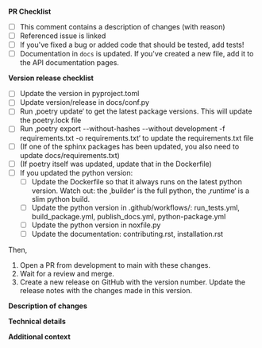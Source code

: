 <!-- Many thanks for contributing to this project! -->

**PR Checklist**

<!-- Please fill in the appropriate checklist below (delete whatever is not relevant). These are the most common things requested on pull requests (PRs). -->

- [ ] This comment contains a description of changes (with reason)
- [ ] Referenced issue is linked
- [ ] If you've fixed a bug or added code that should be tested, add tests!
- [ ] Documentation in `docs` is updated. If you've created a new file, add it to the API documentation pages.

<!-- Only applies to PRs for a new version release, delete the lines that don't apply -->

**Version release checklist**

- [ ] Update the version in pyproject.toml
- [ ] Update version/release in docs/conf.py
- [ ] Run ‚poetry update‘ to get the latest package versions. This will update the poetry.lock file
- [ ] Run ‚poetry export --without-hashes --without development -f requirements.txt -o requirements.txt‘ to update the requirements.txt file
- [ ] (If one of the sphinx packages has been updated, you also need to update docs/requirements.txt)
- [ ] (If poetry itself was updated, update that in the Dockerfile)
- [ ] If you updated the python version:
  - [ ] Update the Dockerfile so that it always runs on the latest python version. Watch out: the ‚builder‘ is the full python, the ‚runtime‘ is a slim python build.
  - [ ] Update the python version in .github/workflows/: run_tests.yml, build_package.yml, publish_docs.yml, python-package.yml
  - [ ] Update the python version in noxfile.py
  - [ ] Update the documentation: contributing.rst, installation.rst

Then,

1. Open a PR from development to main with these changes.
2. Wait for a review and merge.
3. Create a new release on GitHub with the version number. Update the release notes with the changes made in this version.

**Description of changes**

<!-- Please state what you've changed and how it might affect the user. -->

**Technical details**

<!-- Please state any technical details such as limitations, reasons for additional dependencies, benchmarks etc. here. -->

**Additional context**

<!-- Add any other context or screenshots here. -->
